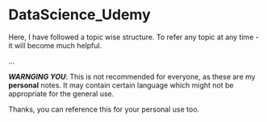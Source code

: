 # DataScience_Udemy

Here, I have followed a topic wise structure. To refer any topic at any time - it will become much helpful.

...


***WARNGING YOU***: This is not recommended for everyone, as these are my **personal** notes. It may contain certain language which might not be appropriate for the general use.

Thanks, you can reference this for your personal use too.
